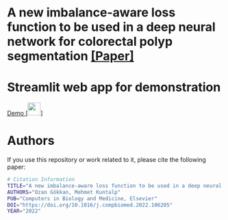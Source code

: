 # A new imbalance-aware loss function to be used in a deep neural network for colorectal polyp segmentation [[Paper]](https://doi.org/10.1016/j.compbiomed.2022.106205)

# Streamlit web app for demonstration
[Demo [<img src="https://img.icons8.com/ios-filled/50/fa0000/circled-play.png" width="30"/>]](https://www.youtube.com/watch?v=v1uoPyzWU7M)



# Authors
If you use this repository or work related to it, please cite the following paper:

```bash
# Citation Information
TITLE="A new imbalance-aware loss function to be used in a deep neural network for colorectal polyp segmentation"
AUTHORS="Ozan Gökkan, Mehmet Kuntalp"
PUB="Computers in Biology and Medicine, Elsevier"
DOI="https://doi.org/10.1016/j.compbiomed.2022.106205"
YEAR="2022"


